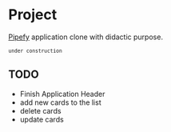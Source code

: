 # Project

[Pipefy](https://www.pipefy.com/pt-br/lp/homepage/?utm_campaign=gg_br_perf_search_brand&utm_source=google&utm_medium=cpc&utm_content=113020902916&utm_term=pipefy&gclid=CjwKCAiAn5uOBhADEiwA_pZwcLqlZrpFmVOhZTCr1uYKrhKaoK3Gz9C6pSocHMHvq2ortZQIPMSsNhoC_BoQAvD_BwE) application clone with didactic purpose.

<small>`under construction`</small>


## TODO 
 * Finish Application Header
 * add new cards to the list
 * delete cards
 * update cards